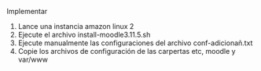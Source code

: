 Implementar
1. Lance una instancia amazon linux 2
2. Ejecute el archivo install-moodle3.11.5.sh
3. Ejecute manualmente las configuraciones del archivo conf-adicionañ.txt
4. Copie los archivos de configuración de las carpertas etc, moodle y var/www
